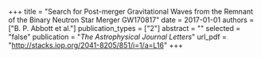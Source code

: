 +++
title = "Search for Post-merger Gravitational Waves from the Remnant of the Binary Neutron Star Merger GW170817"
date = 2017-01-01
authors = ["B. P. Abbott et al."]
publication_types = ["2"]
abstract = ""
selected = "false"
publication = "*The Astrophysical Journal Letters*"
url_pdf = "http://stacks.iop.org/2041-8205/851/i=1/a=L16"
+++

